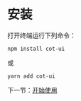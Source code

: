 # 安装

打开终端运行下列命令：

```
npm install cot-ui
```

或

```
yarn add cot-ui
```

下一节：[开始使用](/doc/get-start)